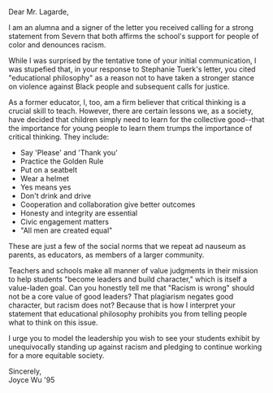 Dear Mr. Lagarde,

I am an alumna and a signer of the letter you received calling for a strong statement from Severn that both affirms the school's support for people of color and denounces racism. 

While I was surprised by the tentative tone of your initial communication, I was stupefied that, in your response to Stephanie Tuerk's letter, you cited "educational philosophy" as a reason not to have taken a stronger stance on violence against Black people and subsequent calls for justice.

As a former educator, I, too, am a firm believer that critical thinking is a crucial skill to teach. However, there are certain lessons we, as a society, have decided that children simply need to learn for the collective good⁠--that the importance for young people to learn them trumps the importance of critical thinking. They include:

- Say 'Please' and 'Thank you'
- Practice the Golden Rule
- Put on a seatbelt
- Wear a helmet
- Yes means yes
- Don't drink and drive
- Cooperation and collaboration give better outcomes
- Honesty and integrity are essential
- Civic engagement matters
- "All men are created equal"

These are just a few of the social norms that we repeat ad nauseum as parents, as educators, as members of a larger community.

Teachers and schools make all manner of value judgments in their mission to help students "become leaders and build character," which is itself a value-laden goal. Can you honestly tell me that "Racism is wrong" should not be a core value of good leaders? That plagiarism negates good character, but racism does not? Because that is how I interpret your statement that educational philosophy prohibits you from telling people what to think on this issue.

I urge you to model the leadership you wish to see your students exhibit by unequivocally standing up against racism and pledging to continue working for a more equitable society. 

Sincerely,  
Joyce Wu '95